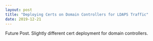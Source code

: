 ```yaml
---
layout: post
title: "Deploying Certs on Domain Controllers for LDAPS Traffic"
date: 2019-12-21
---
```



Future Post.
Slightly different cert deployment for domain controllers.